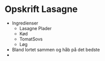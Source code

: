 # Opskrift Lasagne

* Ingredienser
	* Lasagne Plader
	* Kød
	* TomatSovs
	* Løg
* Bland lortet sammen og håb på det bedste
* 

